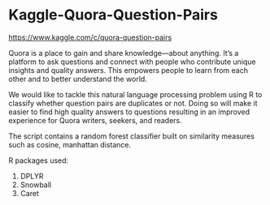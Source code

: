 # Kaggle-Quora-Question-Pairs

https://www.kaggle.com/c/quora-question-pairs

Quora is a place to gain and share knowledge—about anything. 
It’s a platform to ask questions and connect with people who contribute unique insights and quality answers.
This empowers people to learn from each other and to better understand the world.

We would like to tackle this natural language processing problem using R to classify whether question pairs are duplicates or not.
Doing so will make it easier to find high quality answers to questions resulting in an improved experience for Quora writers, seekers, and readers.	

The script contains a random forest classifier built on similarity measures such as cosine, manhattan distance.

R packages used:
1) DPLYR
2) Snowball
3) Caret
